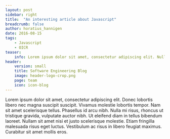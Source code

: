 ```yaml
---
layout: post
sidebar: right
title:  "An interesting article about Javascript"
breadcrumb: false
author: horatius_hannigen
date: 2016-08-15
tags:
    - Javascript
    - OICR
teaser:
    info: Lorem ipsum dolor sit amet, consectetur adipiscing elit. Nullam in tristique orci, nec aliquam lorem. Pellentesque semper lectus est, ut tincidunt quam aliquam eget. Nunc rhoncus at augue in vehicula. Praesent finibus tempor laoreet. Suspendisse ut nunc ante. Pellentesque arcu eros, molestie vitae eros at, sagittis pharetra nunc.
header: 
    version: small
    title: Software Engineering Blog
    image: header-logo-crop.png
    page: team
    icon: icon-blog
---
```


Lorem ipsum dolor sit amet, consectetur adipiscing elit. Donec lobortis libero nec magna suscipit suscipit. Vivamus molestie lobortis tempor. Nam sit amet scelerisque tellus. Phasellus id arcu nibh. Nulla mi risus, rhoncus ut tristique gravida, vulputate auctor nibh. Ut eleifend diam in tellus bibendum laoreet. Nullam sit amet nisi et justo scelerisque molestie. Etiam fringilla malesuada risus eget luctus. Vestibulum ac risus in libero feugiat maximus. Curabitur sit amet mollis eros. 